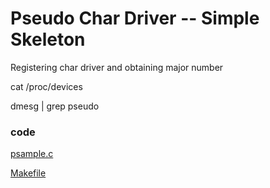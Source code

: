# Pseudo Char Driver -- Simple Skeleton

Registering char driver and obtaining major number

cat /proc/devices

dmesg | grep pseudo

### code

[psample.c](https://github.com/rajeshsola/emblearning/tree/master/ldd-examples/pseudo-char-driver/step1/psample.c)

[Makefile](https://github.com/rajeshsola/emblearning/tree/master/ldd-examples/pseudo-char-driver/step1/Makefile)
